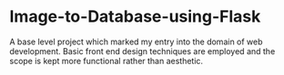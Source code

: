 # Image-to-Database-using-Flask
A base level project which marked my entry into the domain of web development. Basic front end design techniques are employed and the scope is kept more functional rather than aesthetic. 
